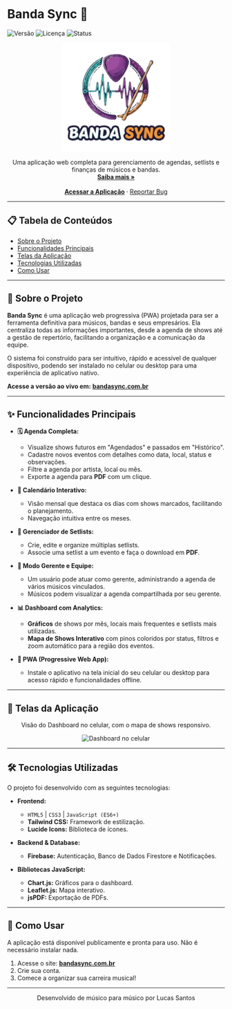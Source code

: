 # Banda Sync 🎵

![Versão](https://img.shields.io/badge/version-1.0.0-blue.svg)
![Licença](https://img.shields.io/badge/license-MIT-green.svg)
![Status](https://img.shields.io/badge/status-ativo-brightgreen.svg)

<div align="center">
  <img src="https://raw.githubusercontent.com/LucasSantosTaqua2/agenda-musico/refs/heads/main/img/logo1080.png" alt="Logo da Banda Sync" width="250"/>
</div>

<p align="center">
  Uma aplicação web completa para gerenciamento de agendas, setlists e finanças de músicos e bandas.
  <br />
  <a href="#-sobre-o-projeto"><strong>Saiba mais »</strong></a>
  <br />
  <br />
  <a href="https://bandasync.com.br"><strong>Acessar a Aplicação</strong></a>
  ·
  <a href="https://github.com/LucasSantosTaqua2/banda-sync/issues">Reportar Bug</a>
</p>

---

## 📋 Tabela de Conteúdos

* [Sobre o Projeto](#-sobre-o-projeto)
* [Funcionalidades Principais](#-funcionalidades-principais)
* [Telas da Aplicação](#-telas-da-aplicação)
* [Tecnologias Utilizadas](#️-tecnologias-utilizadas)
* [Como Usar](#-como-usar)

---

## 🎵 Sobre o Projeto

**Banda Sync** é uma aplicação web progressiva (PWA) projetada para ser a ferramenta definitiva para músicos, bandas e seus empresários. Ela centraliza todas as informações importantes, desde a agenda de shows até a gestão de repertório, facilitando a organização e a comunicação da equipe.

O sistema foi construído para ser intuitivo, rápido e acessível de qualquer dispositivo, podendo ser instalado no celular ou desktop para uma experiência de aplicativo nativo.

**Acesse a versão ao vivo em:** [**bandasync.com.br**](https://bandasync.com.br)

---

## ✨ Funcionalidades Principais

* **🗓️ Agenda Completa:**
    * Visualize shows futuros em "Agendados" e passados em "Histórico".
    * Cadastre novos eventos com detalhes como data, local, status e observações.
    * Filtre a agenda por artista, local ou mês.
    * Exporte a agenda para **PDF** com um clique.

* **📅 Calendário Interativo:**
    * Visão mensal que destaca os dias com shows marcados, facilitando o planejamento.
    * Navegação intuitiva entre os meses.

* **🎼 Gerenciador de Setlists:**
    * Crie, edite e organize múltiplas setlists.
    * Associe uma setlist a um evento e faça o download em **PDF**.

* **🤝 Modo Gerente e Equipe:**
    * Um usuário pode atuar como gerente, administrando a agenda de vários músicos vinculados.
    * Músicos podem visualizar a agenda compartilhada por seu gerente.

* **📊 Dashboard com Analytics:**
    * **Gráficos** de shows por mês, locais mais frequentes e setlists mais utilizadas.
    * **Mapa de Shows Interativo** com pinos coloridos por status, filtros e zoom automático para a região dos eventos.

* **📱 PWA (Progressive Web App):**
    * Instale o aplicativo na tela inicial do seu celular ou desktop para acesso rápido e funcionalidades offline.

---

## 📸 Telas da Aplicação

<div align="center">
  <p>Visão do Dashboard no celular, com o mapa de shows responsivo.</p>
  <img src="https://i.imgur.com/kP1N3Yv.png" alt="Dashboard no celular" width="300"/>
</div>

---

## 🛠️ Tecnologias Utilizadas

O projeto foi desenvolvido com as seguintes tecnologias:

* **Frontend:**
    * `HTML5` | `CSS3` | `JavaScript (ES6+)`
    * **Tailwind CSS:** Framework de estilização.
    * **Lucide Icons:** Biblioteca de ícones.

* **Backend & Database:**
    * **Firebase:** Autenticação, Banco de Dados Firestore e Notificações.

* **Bibliotecas JavaScript:**
    * **Chart.js:** Gráficos para o dashboard.
    * **Leaflet.js:** Mapa interativo.
    * **jsPDF:** Exportação de PDFs.

---

## 🚀 Como Usar

A aplicação está disponível publicamente e pronta para uso. Não é necessário instalar nada.

1.  Acesse o site: [**bandasync.com.br**](https://bandasync.com.br)
2.  Crie sua conta.
3.  Comece a organizar sua carreira musical!

---

<p align="center">Desenvolvido de músico para músico por Lucas Santos</p>







